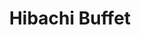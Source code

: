 ---
layout: place
title: "Hibachi Buffet"
permalink: /florida/deerfield-beach/hibachi-buffet.html
stateAbbr: FL
stateName: Florida
cityName: Deerfield Beach
seo:
  name: "Hibachi Buffet"
  type: Restaurant
  links: null
description: "Looking for sushi in Deerfield Beach, Florida? Check out Hibachi Buffet for a delightful Japanese dining experience. Enjoy a variety of sushi and other dishe..."
place_id: ChIJ7RNStFgc2YgROWSdvz6KKjE
photos:
  - name: >-
      places/ChIJ7RNStFgc2YgROWSdvz6KKjE/photos/AeeoHcJiCTVE3spaRKvUtA0H0y1pEkz1cepcHiLlAajeCvkgUiPjktR_AFkKlOJkst1QRhjB3icn_waQ8dURO6Z7Tr3z14Fh7BxC99n_Gp9AXM6SvWwJBCEbGxtKFdMUQMPu2QJl-4-aaVD_nk7lvEmMBEPn7bY6D48vYMSA-nL6Xq7zcCc7zSKHYWJkp7DZpUUs0dMeDQq4Vl0RIUNaltx80qmcJCxF69Qu9vHl1uo6Hs_F6ojkVk20QRiKVK6KoL18gr4yIelyjWgVK_Q6_Y8Ci-s8VlGjJiHOluEa8W_E5ZFpThwYXbJXcaAgU6Yb9cl2mZo0YoJCDXwbavGvNuF0wZWK3zwXqUwkPrYno3ZM3rETdE2d3QMQWJDBz7ssyGxbDCiIpJ1nC0FcddnZVhOKudVbZGCPaWvRIVouqXWZVey_7khy
    widthPx: 3024
    heightPx: 4032
    authorAttributions:
      - displayName: João Henrique Parralego
        uri: https://maps.google.com/maps/contrib/105718379641611358333
        photoUri: >-
          https://lh3.googleusercontent.com/a-/ALV-UjWG47RFTYFyG-gJ79am9POf-NkqSlcrwlyTSzVAPBAOorNFcr5l=s100-p-k-no-mo
    flagContentUri: >-
      https://www.google.com/local/imagery/report/?cb_client=maps_api_places.places_api&image_key=!1e10!2sCIHM0ogKEICAgICZpqPD5AE&hl=en-US
    googleMapsUri: >-
      https://www.google.com/maps/place//data=!3m4!1e2!3m2!1sCIHM0ogKEICAgICZpqPD5AE!2e10!4m2!3m1!1s0x88d91c58b45213ed:0x312a8a3ebf9d6439
  - name: >-
      places/ChIJ7RNStFgc2YgROWSdvz6KKjE/photos/AeeoHcIi2BjgFtmjfviLoHcxpvDnpLEagjIvHoR9N_dFj6xY-JV0YBEoS6CVzFmlZ_krDzwa8ZnNh0azL0fuAFHTlZpVS3uDD9MZsQelfPGwqgWy6ygTaOqW0k7ZHeYpqM3hxBrRyU-Ge_b1vl0lhRHDZRllJgASp3_6bNSQ6PZyvAu7rHYN-u4RiKRw4rXniUgTr36Rg_5-S0CvBMoMwGAnSRmUYMUnyFsY243y5e59TdHOLjdC4poL9Iiiw-j49kurEOElxFyS-zufDXcV58LxWchY-aBS2Qi6GbCToYQeXV75DAoth06sFoYsF-IoGPSlRW_P50UptvTPduAV3MHgxMWghUV7S3xlapCiVv48GZaXmL0fgSjgNYM4CetTSypmZUMqLdgpB1LFEFRrewZntyI6qUb0oO2LXNnDLX_rDXYtIeW_iNzi33nzS71B3cap
    widthPx: 3000
    heightPx: 4000
    authorAttributions:
      - displayName: Sal Barnetti
        uri: https://maps.google.com/maps/contrib/115612449747861256523
        photoUri: >-
          https://lh3.googleusercontent.com/a-/ALV-UjXxa_Kz44hIMq5pWU8C5GdeqCo229QTZ1SFmzyQUZARBRTjWHQP=s100-p-k-no-mo
    flagContentUri: >-
      https://www.google.com/local/imagery/report/?cb_client=maps_api_places.places_api&image_key=!1e10!2sCIABIhAA3ilWBQrfaGfgttkAArmI&hl=en-US
    googleMapsUri: >-
      https://www.google.com/maps/place//data=!3m4!1e2!3m2!1sCIABIhAA3ilWBQrfaGfgttkAArmI!2e10!4m2!3m1!1s0x88d91c58b45213ed:0x312a8a3ebf9d6439
  - name: >-
      places/ChIJ7RNStFgc2YgROWSdvz6KKjE/photos/AeeoHcLr0ncEYvsXnnrlmrzCKMjUppnmtyV9j4w5Rg2V0AIymbWwNqRj7y3e_flm7NAJfW_Mig4i7uoLmysEG9A0exg07DVVXekS-DZCfy1vLHb-_UQh_VOfiDc90UCVBTc1MXD8nmdbpr7Rkv6gag395P1Tos5aM4kv2JcLC574rbSyweaIuuDf4u2_eCpoDnyakW0kY6SRrBd4O7ABLJ-9x-Yc3A8CxKDKKw2TRP81h6ZhGuLs3_hcin-S1YxORyVM-TF2zWkpNy-WVApiSywW0A5fNVlb7SPmI3paOGncPl_Q1c2vwiMVLsPaVzQLLuqNMpxyae1UEHniPGdEKee9Fkaoa_DwFOu3myWWvBe8fId43n06mSdcCM6kdrZHwIdyJ03aXJ-GmIIT6SMG4Oec0BChtk9mCARwBKT6n5m1tV0-2TCG
    widthPx: 4000
    heightPx: 3000
    authorAttributions:
      - displayName: Dennis Brand
        uri: https://maps.google.com/maps/contrib/112485032947375908942
        photoUri: >-
          https://lh3.googleusercontent.com/a/ACg8ocKp80zxMbXA4AqdSq0FIz02lYAfTxL8X9mje6XK2OG5_7HwZQ=s100-p-k-no-mo
    flagContentUri: >-
      https://www.google.com/local/imagery/report/?cb_client=maps_api_places.places_api&image_key=!1e10!2sCIHM0ogKEICAgICbsqW2qAE&hl=en-US
    googleMapsUri: >-
      https://www.google.com/maps/place//data=!3m4!1e2!3m2!1sCIHM0ogKEICAgICbsqW2qAE!2e10!4m2!3m1!1s0x88d91c58b45213ed:0x312a8a3ebf9d6439
  - name: >-
      places/ChIJ7RNStFgc2YgROWSdvz6KKjE/photos/AeeoHcLkBh8ZtymWWxKE7EUWQO-nnNDyWi9L7Y00ekk2t16rsRfdROOvDT7d7Oa3LNseQThBtiHEhJfzZzUEf-l75QCmbse5hroLvue1_l2OpfPol_hu52f9bIofEzhzod5Mbrs9B0-89QaGqvP_4RKJS1BPDbBfEgZh3DJEiRtBn24dY4JvHaQb7gTn0LEstvEeNaPR0jW9QYOZY6CIMILijIGUimjiAYPG5daGkPJ9fbtIbPfeaVO0MUEzCKb8GJOrpMLtR0nZvpkKzOeQ1k1io359EiS-VDt2wWpT0xxvQ24TWm_epd0iAfQWIfgfWNoSWfz41GpdVG6TZzzQnh0LCa8Rs1KsN2jCuj2GKVgafCqf8SYyNEQ-6kOT8m5KI2zQqTZONhMihrthQd0uqFTjPn2YoY5UY9GUhiSlNykF-E_hxA
    widthPx: 4032
    heightPx: 3024
    authorAttributions:
      - displayName: Nikolas Veselinovic
        uri: https://maps.google.com/maps/contrib/107354758121651621950
        photoUri: >-
          https://lh3.googleusercontent.com/a/ACg8ocIKFjeysuQz1ZF3BYxWc0iOSoU1adQijlmrx82avPQOxsPF5w=s100-p-k-no-mo
    flagContentUri: >-
      https://www.google.com/local/imagery/report/?cb_client=maps_api_places.places_api&image_key=!1e10!2sCIHM0ogKEICAgIDbjbOmBg&hl=en-US
    googleMapsUri: >-
      https://www.google.com/maps/place//data=!3m4!1e2!3m2!1sCIHM0ogKEICAgIDbjbOmBg!2e10!4m2!3m1!1s0x88d91c58b45213ed:0x312a8a3ebf9d6439
  - name: >-
      places/ChIJ7RNStFgc2YgROWSdvz6KKjE/photos/AeeoHcLc5fzBN0Y5g87rxlvMyg_SQglEQnyrNnJoZiREH10NBUOt0pyrI1_J_56NmSimmgU24AyR_9YdTRxktLVpaAiuyqL5BjV2fkcLJjRlBJ9L944BksuT6lVUAGOF8pbfy9YmDCfj53DkklpmMErD1jjh3K-HTlDpwON3xfB40IWtws2_Z6itCQmtXI56bGHNYDA1kZs4i2O7JfEmTA_vXd6dmxMbJBMvXUTzvSwYXtM_NTSqiddEZFsReGQUqc3pkonWAq-oBivKsY0Yn1YMfM4xjJdBsoMukdqvTWJHR8y0BSLvGcBrIs-2SuE4puqwPUTGAC0molK643ns2HKZYKj2s-GFePq4uEH5y82xaoZTfVyirtqqzPqQvBJhewYGvrTCfejqnQL9-kDtLgEzCBD9jFA1WV5Fsrw1wUdvMdju-A
    widthPx: 1536
    heightPx: 2048
    authorAttributions:
      - displayName: HawaiiBobsGardenArt
        uri: https://maps.google.com/maps/contrib/118129049733199007638
        photoUri: >-
          https://lh3.googleusercontent.com/a-/ALV-UjWbNCpSTR9ICKcG75fV4_31_DQ64UKjPuzA1QWJGeHTLloHA_C6=s100-p-k-no-mo
    flagContentUri: >-
      https://www.google.com/local/imagery/report/?cb_client=maps_api_places.places_api&image_key=!1e10!2sCIHM0ogKEICAgICh3_yNZA&hl=en-US
    googleMapsUri: >-
      https://www.google.com/maps/place//data=!3m4!1e2!3m2!1sCIHM0ogKEICAgICh3_yNZA!2e10!4m2!3m1!1s0x88d91c58b45213ed:0x312a8a3ebf9d6439
  - name: >-
      places/ChIJ7RNStFgc2YgROWSdvz6KKjE/photos/AeeoHcI2fQW3ifeg8TLRqTAtFtgI1MvUAjj-v9Z8VqZdpCJz8s5U7nzuBvQz8ZnywIEHe7764jLFxF0OOOysTCbXOwUo87sHyq7cu6bCYqyNOUZE42GEBhwyZHoxez-n1b89UOerR1428neZAW-HKSyWifisoehmHKyyY2Z5LW45hJqxiHS7BEFxvsRG7SGQslBTpLMweZWNyz7DurAtWL_YdKL9uTip8LiYgE8uMMa9ACoZYczutBEmR9F1FUxq0YosXrk4kcZ7qr2RDGaV8VKcO63UlEUMeiMemNuHinN7TyWrY8HJzkESj_LKGDB13Q-6VTg5TZF4Xt2hJQohhcTaF03Rf5vCe1u9xj59VGrzDLpvNrW8uOPEZxLPL_7oabn1iDhQXCt-Af6oUGYC8Llf87cSBWR5m9Ojm-mD_Bsm-r_NKUwV
    widthPx: 4032
    heightPx: 3024
    authorAttributions:
      - displayName: Nikolas Veselinovic
        uri: https://maps.google.com/maps/contrib/107354758121651621950
        photoUri: >-
          https://lh3.googleusercontent.com/a/ACg8ocIKFjeysuQz1ZF3BYxWc0iOSoU1adQijlmrx82avPQOxsPF5w=s100-p-k-no-mo
    flagContentUri: >-
      https://www.google.com/local/imagery/report/?cb_client=maps_api_places.places_api&image_key=!1e10!2sCIHM0ogKEICAgIDbjbOppQE&hl=en-US
    googleMapsUri: >-
      https://www.google.com/maps/place//data=!3m4!1e2!3m2!1sCIHM0ogKEICAgIDbjbOppQE!2e10!4m2!3m1!1s0x88d91c58b45213ed:0x312a8a3ebf9d6439
  - name: >-
      places/ChIJ7RNStFgc2YgROWSdvz6KKjE/photos/AeeoHcIbokrYmaZW8CMArxsJ2lCwA3KqmcnH_iV1cmz8L0faFhPOkroZApHUwiBtSftXG7NUIAwuskrNbhP9yiJTv9RbZrljTULdPBo4Fi-T8A7k_shCBtUiq_IHKNFqCFxwfUoIAjFWNiWGNf6B3_inbZMNWBBsFOtk5wzVcj0umYqW0SpgjEqKudyFq7Dw1jCggiH8ZyD_PiSIHIqCp6rc_MXsBDzNRghspH93UO3um9OEiYF3xJ7LV-LRHG2oULS_yQWjWlz2x4WD6lNI1MEixQ8kEW-BaK4zg0EQacMaMEBJF9yj_98aoAEeQbNcHgX13ePfgoiRYQT8t1aoE3lIdCFx6ahAxkI1ZdnhotAPKGqeDDyWWbw6XYmiDFXTN_erFi2RerOfjXMYMK_rDzQHvobwiiIZDizf69i7pt_kLu8xDVLs
    widthPx: 4032
    heightPx: 3024
    authorAttributions:
      - displayName: Nikolas Veselinovic
        uri: https://maps.google.com/maps/contrib/107354758121651621950
        photoUri: >-
          https://lh3.googleusercontent.com/a/ACg8ocIKFjeysuQz1ZF3BYxWc0iOSoU1adQijlmrx82avPQOxsPF5w=s100-p-k-no-mo
    flagContentUri: >-
      https://www.google.com/local/imagery/report/?cb_client=maps_api_places.places_api&image_key=!1e10!2sCIHM0ogKEICAgIDbjbO6lAE&hl=en-US
    googleMapsUri: >-
      https://www.google.com/maps/place//data=!3m4!1e2!3m2!1sCIHM0ogKEICAgIDbjbO6lAE!2e10!4m2!3m1!1s0x88d91c58b45213ed:0x312a8a3ebf9d6439
  - name: >-
      places/ChIJ7RNStFgc2YgROWSdvz6KKjE/photos/AeeoHcKl5aW1ltMMqUkuMmgyIJhmFvb7X-E65wf4AUwTBxQdj5a7LuNhGNm-es3KF4sNhHVSkO7XOdLW9uz7U9ynwtAcYax7YYjCNNIdeI9Ov-GOjD5KfY1DL6QeLSQI3Bet5RrzhsSRoz6_Do0YPnba-fH0tRThm0JQrpxqZDLIyM_glxTQkEgARxK5WpSE5LPsxHcNVhUVoqWnqp3cBk4iQAKa6TmAF6eYKQY5Kv_tOwDsZRNAfEW2DT7fzVa8sCFHFeCSfLZde4L8mFfgrsaqZiV5dLkwTBLHWzpTMOBype1n0B2-49mMo7Uvf1rRdz_yYtiudFKOoeDWNzk4FTExzs3Z5T2vnrrcA-dErrkV4axNF6hSU-EPMELOQiSnvHaDlEt4MFa9kNdSCsFXKqOWGFxfxCCtahWjImiuY98-PX0KyA
    widthPx: 4000
    heightPx: 3000
    authorAttributions:
      - displayName: Mark-Anthony Edwards
        uri: https://maps.google.com/maps/contrib/105065037547268770119
        photoUri: >-
          https://lh3.googleusercontent.com/a-/ALV-UjXCQRxa7Jd0UNwNWnTtHZ3atGWK2wfrA1BkIOnhBEyO0pnlnBnc=s100-p-k-no-mo
    flagContentUri: >-
      https://www.google.com/local/imagery/report/?cb_client=maps_api_places.places_api&image_key=!1e10!2sCIHM0ogKEICAgIDFq6fJFg&hl=en-US
    googleMapsUri: >-
      https://www.google.com/maps/place//data=!3m4!1e2!3m2!1sCIHM0ogKEICAgIDFq6fJFg!2e10!4m2!3m1!1s0x88d91c58b45213ed:0x312a8a3ebf9d6439
  - name: >-
      places/ChIJ7RNStFgc2YgROWSdvz6KKjE/photos/AeeoHcJ0zb2S1WOF0q-0tN1YDJfV2t9n4mOTnqzYTTA4QNs9Nhzh84KIikMF_Rq5dd0MpfDNK4dBtCpM_VdbCo2OMuw-JeLl8P-EAQDLJTg8yWb6Vcrnr_gNzzUPGnhDM_BhnIjXD0J9_wXi5jaySuveh1e9ZSD0IWh7HI_X9grN6ELf7bfsLyK74EqfobCq70GFl0IfjqynOcndRMZWpZ5TinChpBzv7EZ_SkRQlmZl9MFFvbVzPc9NGnqwLGN3ERFObbC-KUx720MSUYRruTqBfybFsz6XYi0J1zo4zHjCBmaFrc8IRaV0XI8oufTtmedIVJWuEwo-z8Sr4wsOKonawnPw059Tv0t79TnA_qLHiITNho8-zU5XAt2Q_GMzS2A6P39qbTKyJj4fDDvJnSbdGbZGkIRfQIlKE66ZT9iWkvzcLg
    widthPx: 1536
    heightPx: 2048
    authorAttributions:
      - displayName: Carl Zimmerman
        uri: https://maps.google.com/maps/contrib/105381299303381020911
        photoUri: >-
          https://lh3.googleusercontent.com/a/ACg8ocK_wip8JcYpQ_uc4w_dcPcbvtryQ3XI5H9N-TC3MGvtlIV6Sw=s100-p-k-no-mo
    flagContentUri: >-
      https://www.google.com/local/imagery/report/?cb_client=maps_api_places.places_api&image_key=!1e10!2sCIHM0ogKEICAgIDsrKabJA&hl=en-US
    googleMapsUri: >-
      https://www.google.com/maps/place//data=!3m4!1e2!3m2!1sCIHM0ogKEICAgIDsrKabJA!2e10!4m2!3m1!1s0x88d91c58b45213ed:0x312a8a3ebf9d6439
  - name: >-
      places/ChIJ7RNStFgc2YgROWSdvz6KKjE/photos/AeeoHcIyyFmz8LxsqQmq-2hrMIftzMWfUVh3bLWaWsJDbv65ZY4I0cYX22yL3gFc8dFLA8M8zpKSxN2mDaF_bq3ZM1G6c561_C1mx_qPjACWA7PnB7_mSajDm0l3wLfm18mLGkTBNSimxu0NjqHIIeFeXgEX9XuZJ--aypeNgM1Dl5A3c0TgZAq1Us720qyBzJWb-pgcf7vLMEv2IblCdmokjZ8iECNwgUtRWJoL3gsyLJZBvOZbeOcC9FFZriuKrNAEx5c5KHxl0Bk0fISkamLweNgTFkqHn90uKOaoK54TdA78bF9nW7NT2SLaknhpHK67JYfQuiYdVmEhJb9TX6PHe0RUyPb1AQKAf--Qy2BmcDZ6OWv3rvM4tX9_aSuf3IVduL2SKbL-A7C1UBL1Havs9BVMFN65rqnc_fA_xdBR0N0
    widthPx: 3600
    heightPx: 4800
    authorAttributions:
      - displayName: 'D.G Guns #Let me just get one more!'
        uri: https://maps.google.com/maps/contrib/102195982800593951554
        photoUri: >-
          https://lh3.googleusercontent.com/a-/ALV-UjXxFf2IhCjB7UTuNq2WFTm7mTkJlTavnMpQ_WXrY6qkti2WwVKt=s100-p-k-no-mo
    flagContentUri: >-
      https://www.google.com/local/imagery/report/?cb_client=maps_api_places.places_api&image_key=!1e10!2sCIHM0ogKEICAgICz6MP9Yw&hl=en-US
    googleMapsUri: >-
      https://www.google.com/maps/place//data=!3m4!1e2!3m2!1sCIHM0ogKEICAgICz6MP9Yw!2e10!4m2!3m1!1s0x88d91c58b45213ed:0x312a8a3ebf9d6439
address: 4026 W Hillsboro Blvd, Deerfield Beach, FL 33442, USA
street: 4026 W Hillsboro Blvd
city: Deerfield Beach
state: FL
zip: '33442'
country: USA
neighborhood: null
latitude: '26.316930'
longitude: '-80.158972'
accessibility_options:
  wheelchairAccessibleParking: true
  wheelchairAccessibleEntrance: true
  wheelchairAccessibleRestroom: true
  wheelchairAccessibleSeating: true
business_status: OPERATIONAL
name: Hibachi Buffet
google_maps_links:
  directionsUri: >-
    https://www.google.com/maps/dir//''/data=!4m7!4m6!1m1!4e2!1m2!1m1!1s0x88d91c58b45213ed:0x312a8a3ebf9d6439!3e0
  placeUri: https://maps.google.com/?cid=3542796058987684921
  writeAReviewUri: >-
    https://www.google.com/maps/place//data=!4m3!3m2!1s0x88d91c58b45213ed:0x312a8a3ebf9d6439!12e1
  reviewsUri: >-
    https://www.google.com/maps/place//data=!4m4!3m3!1s0x88d91c58b45213ed:0x312a8a3ebf9d6439!9m1!1b1
  photosUri: >-
    https://www.google.com/maps/place//data=!4m3!3m2!1s0x88d91c58b45213ed:0x312a8a3ebf9d6439!10e5
primary_type: Buffet Restaurant
opening_hours:
  regular: null
  current: null
secondary_opening_hours:
  regular:
    weekdayDescriptions: null
    type: null
  current:
    weekdayDescriptions: null
    type: null
phone: null
price_level: null
price_range: null
rating: null
rating_count: 0
website: null
reviews: null
parking_options: null
payment_options: null
allow_dogs: null
curbside_pickup: null
delivery: null
dine_in: null
good_for_children: null
good_for_groups: null
good_for_sports: null
live_music: null
menu_for_children: null
outdoor_seating: null
reservable: null
restroom: null
serves_beer: null
serves_breakfast: null
serves_brunch: null
serves_cocktails: null
serves_coffee: null
serves_dinner: null
serves_dessert: null
serves_lunch: null
serves_vegetarian_food: null
serves_wine: null
takeout: null
summary: null

---